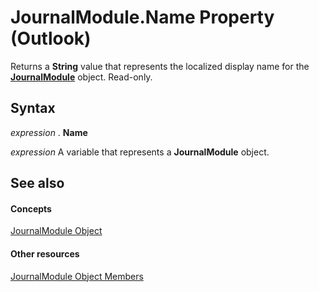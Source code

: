 
# JournalModule.Name Property (Outlook)

Returns a  **String** value that represents the localized display name for the **[JournalModule](5a696d10-8a10-c01d-cf65-f8a65718f120.md)** object. Read-only.


## Syntax

 _expression_ . **Name**

 _expression_ A variable that represents a **JournalModule** object.


## See also


#### Concepts


[JournalModule Object](5a696d10-8a10-c01d-cf65-f8a65718f120.md)
#### Other resources


[JournalModule Object Members](d0f9e3de-e626-d8f4-fe4d-411ae35cea92.md)

